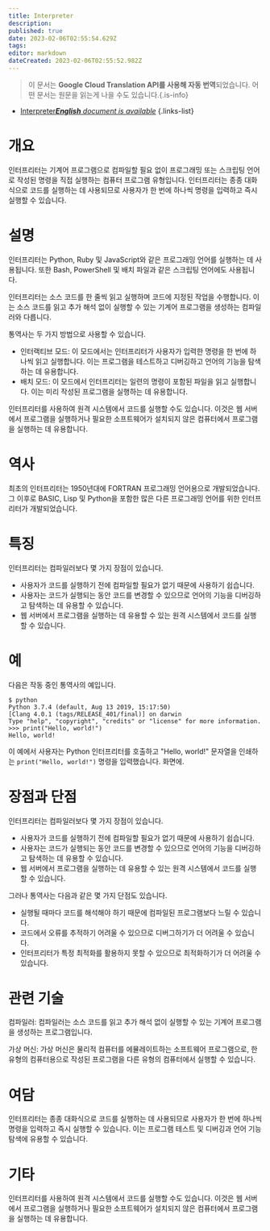 ```yaml
---
title: Interpreter
description: 
published: true
date: 2023-02-06T02:55:54.629Z
tags: 
editor: markdown
dateCreated: 2023-02-06T02:55:52.982Z
---
```


> 이 문서는 **Google Cloud Translation API를 사용해 자동 번역**되었습니다.
어떤 문서는 원문을 읽는게 나을 수도 있습니다.{.is-info}



- [Interpreter***English** document is available*](/en/Knowledge-base/Dictionary/interpreter)
{.links-list}


# 개요
인터프리터는 기계어 프로그램으로 컴파일할 필요 없이 프로그래밍 또는 스크립팅 언어로 작성된 명령을 직접 실행하는 컴퓨터 프로그램 유형입니다. 인터프리터는 종종 대화식으로 코드를 실행하는 데 사용되므로 사용자가 한 번에 하나씩 명령을 입력하고 즉시 실행할 수 있습니다.

# 설명
인터프리터는 Python, Ruby 및 JavaScript와 같은 프로그래밍 언어를 실행하는 데 사용됩니다. 또한 Bash, PowerShell 및 배치 파일과 같은 스크립팅 언어에도 사용됩니다.

인터프리터는 소스 코드를 한 줄씩 읽고 실행하며 코드에 지정된 작업을 수행합니다. 이는 소스 코드를 읽고 추가 해석 없이 실행할 수 있는 기계어 프로그램을 생성하는 컴파일러와 다릅니다.

통역사는 두 가지 방법으로 사용할 수 있습니다.

* 인터랙티브 모드: 이 모드에서는 인터프리터가 사용자가 입력한 명령을 한 번에 하나씩 읽고 실행합니다. 이는 프로그램을 테스트하고 디버깅하고 언어의 기능을 탐색하는 데 유용합니다.
* 배치 모드: 이 모드에서 인터프리터는 일련의 명령이 포함된 파일을 읽고 실행합니다. 이는 미리 작성된 프로그램을 실행하는 데 유용합니다.

인터프리터를 사용하여 원격 시스템에서 코드를 실행할 수도 있습니다. 이것은 웹 서버에서 프로그램을 실행하거나 필요한 소프트웨어가 설치되지 않은 컴퓨터에서 프로그램을 실행하는 데 유용합니다.

# 역사
최초의 인터프리터는 1950년대에 FORTRAN 프로그래밍 언어용으로 개발되었습니다. 그 이후로 BASIC, Lisp 및 Python을 포함한 많은 다른 프로그래밍 언어를 위한 인터프리터가 개발되었습니다.

# 특징
인터프리터는 컴파일러보다 몇 가지 장점이 있습니다.

* 사용자가 코드를 실행하기 전에 컴파일할 필요가 없기 때문에 사용하기 쉽습니다.
* 사용자는 코드가 실행되는 동안 코드를 변경할 수 있으므로 언어의 기능을 디버깅하고 탐색하는 데 유용할 수 있습니다.
* 웹 서버에서 프로그램을 실행하는 데 유용할 수 있는 원격 시스템에서 코드를 실행할 수 있습니다.

# 예
다음은 작동 중인 통역사의 예입니다.

```
$ python
Python 3.7.4 (default, Aug 13 2019, 15:17:50) 
[Clang 4.0.1 (tags/RELEASE_401/final)] on darwin
Type "help", "copyright", "credits" or "license" for more information.
>>> print("Hello, world!")
Hello, world!
```

이 예에서 사용자는 Python 인터프리터를 호출하고 "Hello, world!" 문자열을 인쇄하는 `print("Hello, world!")` 명령을 입력했습니다. 화면에.

# 장점과 단점
인터프리터는 컴파일러보다 몇 가지 장점이 있습니다.

* 사용자가 코드를 실행하기 전에 컴파일할 필요가 없기 때문에 사용하기 쉽습니다.
* 사용자는 코드가 실행되는 동안 코드를 변경할 수 있으므로 언어의 기능을 디버깅하고 탐색하는 데 유용할 수 있습니다.
* 웹 서버에서 프로그램을 실행하는 데 유용할 수 있는 원격 시스템에서 코드를 실행할 수 있습니다.

그러나 통역사는 다음과 같은 몇 가지 단점도 있습니다.

* 실행될 때마다 코드를 해석해야 하기 때문에 컴파일된 프로그램보다 느릴 수 있습니다.
* 코드에서 오류를 추적하기 어려울 수 있으므로 디버그하기가 더 어려울 수 있습니다.
* 인터프리터가 특정 최적화를 활용하지 못할 수 있으므로 최적화하기가 더 어려울 수 있습니다.

# 관련 기술
컴파일러: 컴파일러는 소스 코드를 읽고 추가 해석 없이 실행할 수 있는 기계어 프로그램을 생성하는 프로그램입니다.

가상 머신: 가상 머신은 물리적 컴퓨터를 에뮬레이트하는 소프트웨어 프로그램으로, 한 유형의 컴퓨터용으로 작성된 프로그램을 다른 유형의 컴퓨터에서 실행할 수 있습니다.

# 여담
인터프리터는 종종 대화식으로 코드를 실행하는 데 사용되므로 사용자가 한 번에 하나씩 명령을 입력하고 즉시 실행할 수 있습니다. 이는 프로그램 테스트 및 디버깅과 언어 기능 탐색에 유용할 수 있습니다.

# 기타
인터프리터를 사용하여 원격 시스템에서 코드를 실행할 수도 있습니다. 이것은 웹 서버에서 프로그램을 실행하거나 필요한 소프트웨어가 설치되지 않은 컴퓨터에서 프로그램을 실행하는 데 유용합니다.